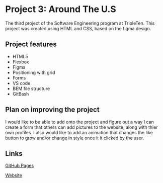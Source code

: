 # Project 3: Around The U.S

The third project of the Software Engineering program at TripleTen. This project was created using HTML and CSS, based on the figma design.

## Project features

- HTML5
- Flexbox
- Figma
- Positioning with grid
- Forms
- VS code
- BEM file structure
- GitBash

## Plan on improving the project

I would like to be able to add onto the project and figure out a way I can create a form that others can add pictures to the website, along with thier own profiles. I also would like to add an animation that changes the like button to grow and/or change in style once it it clicked by the user.

## Links

[GitHub Pages](https://github.com/jadynwilson/se_project_aroundtheus)

[Website](https://jadynwilson.github.io/se_project_aroundtheus/)
